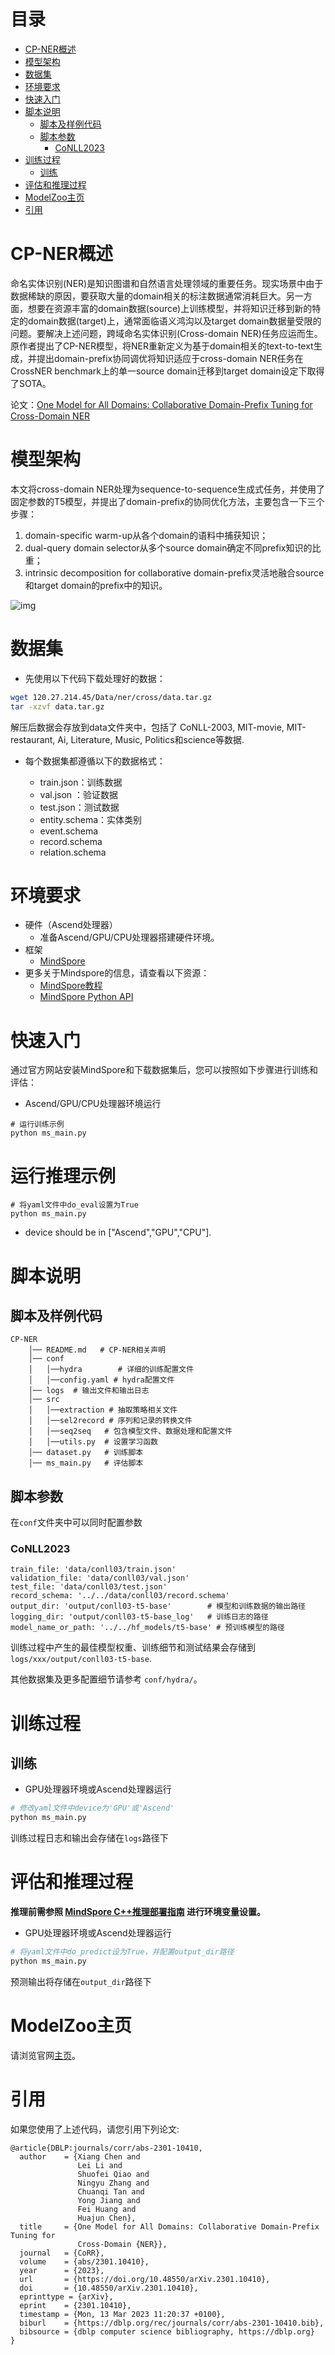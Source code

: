 
# 目录

- [CP-NER概述](#CP-NER概述)
- [模型架构](#模型架构)
- [数据集](#数据集)
- [环境要求](#环境要求)
- [快速入门](#快速入门)
- [脚本说明](#脚本说明)
    - [脚本及样例代码](#脚本及样例代码)
    - [脚本参数](#脚本参数)
        - [CoNLL2023](#CoNLL2023)
- [训练过程](#训练过程)
    - [训练](#训练)
- [评估和推理过程](#评估和推理过程)
- [ModelZoo主页](#ModelZoo主页)
- [引用](#引用)

# CP-NER概述

命名实体识别(NER)是知识图谱和自然语言处理领域的重要任务。现实场景中由于数据稀缺的原因，要获取大量的domain相关的标注数据通常消耗巨大。另一方面，想要在资源丰富的domain数据(source)上训练模型，并将知识迁移到新的特定的domain数据(target)上，通常面临语义鸿沟以及target domain数据量受限的问题。要解决上述问题，跨域命名实体识别(Cross-domain NER)任务应运而生。原作者提出了CP-NER模型，将NER重新定义为基于domain相关的text-to-text生成，并提出domain-prefix协同调优将知识适应于cross-domain NER任务在CrossNER benchmark上的单一source domain迁移到target domain设定下取得了SOTA。

论文：[One Model for All Domains: Collaborative Domain-Prefix Tuning for Cross-Domain NER](https://arxiv.org/pdf/2301.10410.pdf)

# 模型架构

本文将cross-domain NER处理为sequence-to-sequence生成式任务，并使用了固定参数的T5模型，并提出了domain-prefix的协同优化方法，主要包含一下三个步骤：

1. domain-specific warm-up从各个domain的语料中捕获知识；
2. dual-query domain selector从多个source domain确定不同prefix知识的比重；
3. intrinsic decomposition for collaborative domain-prefix灵活地融合source和target domain的prefix中的知识。

![img](./model.png)

# 数据集

- 先使用以下代码下载处理好的数据：

```bash
wget 120.27.214.45/Data/ner/cross/data.tar.gz
tar -xzvf data.tar.gz
```

解压后数据会存放到data文件夹中，包括了 CoNLL-2003, MIT-movie, MIT-restaurant, Ai, Literature, Music, Politics和science等数据.

- 每个数据集都遵循以下的数据格式：

    - train.json：训练数据
    - val.json ：验证数据
    - test.json：测试数据
    - entity.schema：实体类别
    - event.schema
    - record.schema
    - relation.schema

# 环境要求

- 硬件（Ascend处理器）
    - 准备Ascend/GPU/CPU处理器搭建硬件环境。
- 框架
    - [MindSpore](https://gitee.com/mindspore/mindspore)
- 更多关于Mindspore的信息，请查看以下资源：
    - [MindSpore教程](https://www.mindspore.cn/tutorials/zh-CN/master/index.html)
    - [MindSpore Python API](https://www.mindspore.cn/docs/zh-CN/master/api_python/mindspore.html)

# 快速入门

通过官方网站安装MindSpore和下载数据集后，您可以按照如下步骤进行训练和评估：

- Ascend/GPU/CPU处理器环境运行

```shell
# 运行训练示例
python ms_main.py
```

# 运行推理示例

```shell
# 将yaml文件中do_eval设置为True
python ms_main.py
```

- device should be in ["Ascend","GPU","CPU"].

# 脚本说明

## 脚本及样例代码

```text
CP-NER
    │── README.md   # CP-NER相关声明
    │── conf
    │   │──hydra        # 详细的训练配置文件
    │   │──config.yaml # hydra配置文件
    │── logs  # 输出文件和输出日志
    │── src
    │   │──extraction # 抽取策略相关文件
    │   │──sel2record # 序列和记录的转换文件
    │   │──seq2seq   # 包含模型文件、数据处理和配置文件
    │   │──utils.py  # 设置学习函数
    │── dataset.py   # 训练脚本
    │── ms_main.py   # 评估脚本
```

## 脚本参数

在`conf`文件夹中可以同时配置参数

### CoNLL2023

```text
train_file: 'data/conll03/train.json'
validation_file: 'data/conll03/val.json'
test_file: 'data/conll03/test.json'
record_schema: '../../data/conll03/record.schema'
output_dir: 'output/conll03-t5-base'        # 模型和训练数据的输出路径
logging_dir: 'output/conll03-t5-base_log'   # 训练日志的路径
model_name_or_path: '../../hf_models/t5-base' # 预训练模型的路径
```

训练过程中产生的最佳模型权重、训练细节和测试结果会存储到`logs/xxx/output/conll03-t5-base`.

其他数据集及更多配置细节请参考 `conf/hydra/`。

# 训练过程

## 训练

- GPU处理器环境或Ascend处理器运行

```bash
# 修改yaml文件中device为'GPU'或'Ascend'
python ms_main.py
```

训练过程日志和输出会存储在`logs`路径下

# 评估和推理过程

**推理前需参照 [MindSpore C++推理部署指南](https://gitee.com/mindspore/models/blob/master/utils/cpp_infer/README_CN.md) 进行环境变量设置。**

- GPU处理器环境或Ascend处理器运行

```bash
# 将yaml文件中do_predict设为True，并配置output_dir路径
python ms_main.py
```

预测输出将存储在`output_dir`路径下

# ModelZoo主页

请浏览官网[主页](https://gitee.com/mindspore/models)。

# 引用
如果您使用了上述代码，请您引用下列论文:
```text
@article{DBLP:journals/corr/abs-2301-10410,
  author    = {Xiang Chen and
               Lei Li and
               Shuofei Qiao and
               Ningyu Zhang and
               Chuanqi Tan and
               Yong Jiang and
               Fei Huang and
               Huajun Chen},
  title     = {One Model for All Domains: Collaborative Domain-Prefix Tuning for
               Cross-Domain {NER}},
  journal   = {CoRR},
  volume    = {abs/2301.10410},
  year      = {2023},
  url       = {https://doi.org/10.48550/arXiv.2301.10410},
  doi       = {10.48550/arXiv.2301.10410},
  eprinttype = {arXiv},
  eprint    = {2301.10410},
  timestamp = {Mon, 13 Mar 2023 11:20:37 +0100},
  biburl    = {https://dblp.org/rec/journals/corr/abs-2301-10410.bib},
  bibsource = {dblp computer science bibliography, https://dblp.org}
}
```